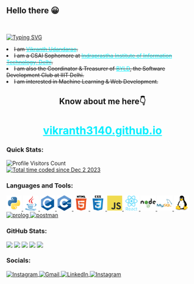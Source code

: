 <h2> Hello there 😀</h2>

<br>

<a href="https://git.io/typing-svg"><img src="https://readme-typing-svg.demolab.com?font=Oswald&size=25&color=572598&multiline=true&random=false&width=450&height=80&lines=Open+Source+Contributor;@BYLD-IIITD" alt="Typing SVG" /></a>


<li><del>I am <a href="https://vikranth3140.github.io/" style="color: #0ef;">Vikranth Udandarao</a>.</del></li>
<li><del>I am a CSAI Sophomore at <a href="https://iiitd.ac.in/" style="color: #0ef;">Indraprastha Institute of Information Technology, Delhi</a>.</del></li>
<li><del>I am also the Coordinator & Treasurer of <a href="https://byld.iiitd.edu.in/" style="color: #0ef;">BYLD</a>, the Software Development Club at IIIT Delhi.</del></li>
<li><del>I am interested in Machine Learning & Web Development.</del></li>

<h2 style="text-align: center;">Know about me here👇</h2>
<h1 style="text-align: center;"><a href = "https://vikranth3140.github.io/" style="color: #0ef;">vikranth3140.github.io</a></h1>


<h3 align="left">Quick Stats:</h3>
<p style="text-align: left;">
    <img src="https://komarev.com/ghpvc/?username=Vikranth3140&color=blueviolet" alt="Profile Visitors Count">
    <br>
    <a href="https://wakatime.com/@018c271e-45c3-428e-96ed-b810274da52c"><img src="https://wakatime.com/badge/user/018c271e-45c3-428e-96ed-b810274da52c.svg" alt="Total time coded since Dec 2 2023" /></a>
</p>


<h3 align="left">Languages and Tools:</h3>
<p align="left">
  <a href="https://www.python.org/" target="_blank" rel="noreferrer"> <img src="https://raw.githubusercontent.com/devicons/devicon/master/icons/python/python-original.svg" alt="python" width="40" height="40"/> </a>
  <a href="https://www.java.com/" target="_blank" rel="noreferrer"> <img src="https://raw.githubusercontent.com/devicons/devicon/master/icons/java/java-original.svg" alt="java" width="40" height="40"/> </a>
  <a href="https://www.cprogramming.com/" target="_blank" rel="noreferrer"> <img src="https://raw.githubusercontent.com/devicons/devicon/master/icons/c/c-original.svg" alt="c" width="40" height="40"/> </a>
  <a href="https://www.cplusplus.com/" target="_blank" rel="noreferrer"> <img src="https://raw.githubusercontent.com/devicons/devicon/master/icons/cplusplus/cplusplus-original.svg" alt="cpp" width="40" height="40"/> </a>
<!--  <a href="https://openjfx.io/" target="_blank" rel="noreferrer"> <img src="www.qfs.de/fileadmin/Webdata/logos-icons/JavaFX.png" background="no-background" alt="javafx" width="40" height="40"/> </a> -->
  <a href="https://www.w3schools.com/html/" target="_blank" rel="noreferrer"> <img src="https://raw.githubusercontent.com/devicons/devicon/master/icons/html5/html5-original-wordmark.svg" alt="html5" width="40" height="40"/> </a>
  <a href="https://www.w3schools.com/css/" target="_blank" rel="noreferrer"> <img src="https://raw.githubusercontent.com/devicons/devicon/master/icons/css3/css3-original-wordmark.svg" alt="css3" width="40" height="40"/> </a>
  <a href="https://www.w3schools.com/js/" target="_blank" rel="noreferrer"> <img src="https://raw.githubusercontent.com/devicons/devicon/master/icons/javascript/javascript-original.svg" alt="javascript" width="40" height="40"/> </a>
  <a href="https://reactjs.org/" target="_blank" rel="noreferrer"> <img src="https://raw.githubusercontent.com/devicons/devicon/master/icons/react/react-original-wordmark.svg" alt="react" width="40" height="40"/> </a>
  <a href="https://nodejs.org/" target="_blank" rel="noreferrer"> <img src="https://raw.githubusercontent.com/devicons/devicon/master/icons/nodejs/nodejs-original-wordmark.svg" alt="nodejs" width="40" height="40"/> </a>
  <a href="https://www.mysql.com/" target="_blank" rel="noreferrer"> <img src="https://raw.githubusercontent.com/devicons/devicon/master/icons/mysql/mysql-original-wordmark.svg" alt="mysql" width="40" height="40"/> </a>
  <a href="https://www.linux.org/" target="_blank" rel="noreferrer"> <img src="https://raw.githubusercontent.com/devicons/devicon/master/icons/linux/linux-original.svg" alt="linux" width="40" height="40"/> </a>
  <a href="https://www.swi-prolog.org/" target="_blank" rel="noreferrer"> <img src="https://dashboard.snapcraft.io/site_media/appmedia/2020/04/Prolog-logo-512.png" alt="prolog" width="40" height="40"/> </a>
  <a href="https://www.postman.com/" target="_blank" rel="noreferrer"> <img src="https://res.cloudinary.com/postman/image/upload/t_team_logo/v1629869194/team/2893aede23f01bfcbd2319326bc96a6ed0524eba759745ed6d73405a3a8b67a8" alt="postman" width="40" height="40"/> </a>
</p>


<h3 align="left">GitHub Stats:</h3>
<p align="left">
  <img height=200 align="center" src="https://github-readme-stats.vercel.app/api?username=Vikranth3140&show_icons=true&card_width=320&theme=radical" />

  <img height=200 align="center" src="https://github-readme-stats.vercel.app/api/wakatime?username=Vikranth3140&langs_count=5&layout=donut&card_width=320&theme=radical" />

  <img height=200 align="center" src="https://github-readme-stats.vercel.app/api/top-langs/?username=Vikranth3140&langs_count=5&layout=donut&theme=radical" />

  <img height=200 align="center" src="https://streak-stats.demolab.com/?user=Vikranth3140&theme=radical" />

  <img height=200 align="center" src="https://github-readme-activity-graph.vercel.app/graph?username=Vikranth3140&theme=tokyo-night" />

</p>

<h3 align="left">Socials:</h3>
<p align="left">
    <a href="https://vikranth3140.github.io/" target="_blank">
        <img width="40" height="40" align="center" src="https://github.com/Vikranth3140/Vikranth3140/assets/122410275/977d3f38-d0d9-4671-9eed-3a910782a93b" alt="Instagram">
    </a>
    <a href="mailto:vikranth22570@iiitd.ac.in" target="_blank">
        <img width="40" height="40" align="center" src="https://github.com/Vikranth3140/Vikranth3140/assets/122410275/cb4a4c3f-88b2-4574-bb75-2216f31c666c" alt="Gmail">
    </a>
    <a href="https://www.linkedin.com/in/vikranth-udandarao/" target="_blank">
        <img width="40" height="40" align="center" src="https://github.com/Vikranth3140/Vikranth3140/assets/122410275/2dd5d32f-2f3f-47f1-bb33-54ed46c84075" alt="LinkedIn">
    </a>
    <a href="https://www.instagram.com/vikranthh_/" target="_blank">
        <img width="40" height="40" align="center" src="https://github.com/Vikranth3140/Vikranth3140/assets/122410275/8375520b-1b39-439b-9e70-5a9b2ecfdc86" alt="Instagram">
    </a>
</p>
